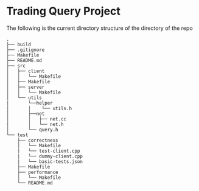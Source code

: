 # Trading Query Project

The following is the current directory structure of the directory of the repo

```
.
├── build
├── .gitignore
├── Makefile
├── README.md
├── src
│   ├── client
│   │   └── Makefile
│   ├── Makefile
│   ├── server
│   │   └── Makefile
│   └── utils
|       └──helper
│       │    └── utils.h
│       ├──net
│       │   ├── net.cc
|       │   └── net.h
│       └── query.h
└── test
    ├── correctness
    │   └── Makefile
    |   └── test-client.cpp
    |   └── dummy-client.cpp
    |   └── basic-tests.json
    ├── Makefile
    ├── performance
    │   └── Makefile
    └── README.md
```